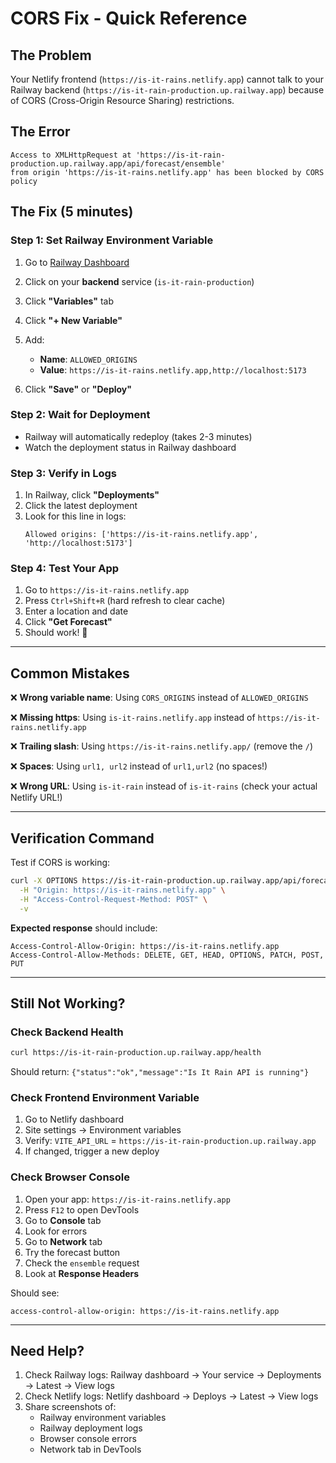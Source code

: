 # CORS Fix - Quick Reference

## The Problem
Your Netlify frontend (`https://is-it-rains.netlify.app`) cannot talk to your Railway backend (`https://is-it-rain-production.up.railway.app`) because of CORS (Cross-Origin Resource Sharing) restrictions.

## The Error
```
Access to XMLHttpRequest at 'https://is-it-rain-production.up.railway.app/api/forecast/ensemble' 
from origin 'https://is-it-rains.netlify.app' has been blocked by CORS policy
```

## The Fix (5 minutes)

### Step 1: Set Railway Environment Variable

1. Go to [Railway Dashboard](https://railway.app/dashboard)
2. Click on your **backend** service (`is-it-rain-production`)
3. Click **"Variables"** tab
4. Click **"+ New Variable"**
5. Add:
   - **Name**: `ALLOWED_ORIGINS`
   - **Value**: `https://is-it-rains.netlify.app,http://localhost:5173`

6. Click **"Save"** or **"Deploy"**

### Step 2: Wait for Deployment

- Railway will automatically redeploy (takes 2-3 minutes)
- Watch the deployment status in Railway dashboard

### Step 3: Verify in Logs

1. In Railway, click **"Deployments"**
2. Click the latest deployment
3. Look for this line in logs:
   ```
   Allowed origins: ['https://is-it-rains.netlify.app', 'http://localhost:5173']
   ```

### Step 4: Test Your App

1. Go to `https://is-it-rains.netlify.app`
2. Press `Ctrl+Shift+R` (hard refresh to clear cache)
3. Enter a location and date
4. Click **"Get Forecast"**
5. Should work! 🎉

---

## Common Mistakes

❌ **Wrong variable name**: Using `CORS_ORIGINS` instead of `ALLOWED_ORIGINS`

❌ **Missing https**: Using `is-it-rains.netlify.app` instead of `https://is-it-rains.netlify.app`

❌ **Trailing slash**: Using `https://is-it-rains.netlify.app/` (remove the `/`)

❌ **Spaces**: Using `url1, url2` instead of `url1,url2` (no spaces!)

❌ **Wrong URL**: Using `is-it-rain` instead of `is-it-rains` (check your actual Netlify URL!)

---

## Verification Command

Test if CORS is working:

```bash
curl -X OPTIONS https://is-it-rain-production.up.railway.app/api/forecast/ensemble \
  -H "Origin: https://is-it-rains.netlify.app" \
  -H "Access-Control-Request-Method: POST" \
  -v
```

**Expected response** should include:
```
Access-Control-Allow-Origin: https://is-it-rains.netlify.app
Access-Control-Allow-Methods: DELETE, GET, HEAD, OPTIONS, PATCH, POST, PUT
```

---

## Still Not Working?

### Check Backend Health

```bash
curl https://is-it-rain-production.up.railway.app/health
```

Should return: `{"status":"ok","message":"Is It Rain API is running"}`

### Check Frontend Environment Variable

1. Go to Netlify dashboard
2. Site settings → Environment variables
3. Verify: `VITE_API_URL` = `https://is-it-rain-production.up.railway.app`
4. If changed, trigger a new deploy

### Check Browser Console

1. Open your app: `https://is-it-rains.netlify.app`
2. Press `F12` to open DevTools
3. Go to **Console** tab
4. Look for errors
5. Go to **Network** tab
6. Try the forecast button
7. Check the `ensemble` request
8. Look at **Response Headers**

Should see:
```
access-control-allow-origin: https://is-it-rains.netlify.app
```

---

## Need Help?

1. Check Railway logs: Railway dashboard → Your service → Deployments → Latest → View logs
2. Check Netlify logs: Netlify dashboard → Deploys → Latest → View logs
3. Share screenshots of:
   - Railway environment variables
   - Railway deployment logs
   - Browser console errors
   - Network tab in DevTools
